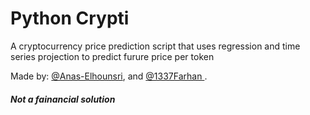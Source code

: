 # Python Crypti
A cryptocurrency price prediction script that uses regression and time series projection to predict furure price per token

Made by: <a href="https://github.com/Anas-Elhounsri"> @Anas-Elhounsri</a>, and <a href="https://github.com/Anas-Elhounsri"> @1337Farhan </a>.


<h5> Not a fainancial solution </h5>
